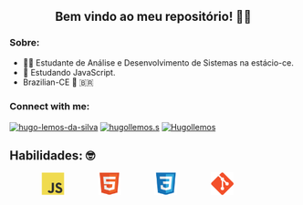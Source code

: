 ## <h2 align="center">Bem vindo ao meu repositório! :man_technologist: </h2>

### Sobre:

- 👨‍💻 Estudante de Análise e Desenvolvimento de Sistemas na estácio-ce.
- :star2: Estudando JavaScript. 
- Brazilian-CE :cactus: :brazil:
<h3 align="left">Connect with me:</h3>
<p align="left">
<a href="https://www.linkedin.com/in/hugo-lemos-da-silva/" target="blank"><img align="center" src="https://cdn.jsdelivr.net/npm/simple-icons@3.0.1/icons/linkedin.svg" alt="hugo-lemos-da-silva" height="30" width="40" /></a>
<a href="https://www.instagram.com/hugollemos.s/" target="blank"><img align="center" src="https://cdn.jsdelivr.net/npm/simple-icons@3.0.1/icons/instagram.svg" alt="hugollemos.s" height="30" width="40" /></a>
<a href="https://twitter.com/Hugollemos" target="black"><img align="center" src="https://cdn.jsdelivr.net/npm/simple-icons@3.0.1/icons/twitter.svg" alt="Hugollemos" height="30" width="40" /></a>
</p>

## Habilidades: :nerd_face:
<p align="center">
    <img height="40" src="https://raw.githubusercontent.com/devicons/devicon/master/icons/javascript/javascript-original.svg">
    &nbsp;&nbsp;&nbsp;&nbsp;&nbsp;&nbsp;&nbsp;&nbsp;&nbsp;&nbsp;&nbsp;&nbsp;&nbsp;
    <img height="40" src="https://raw.githubusercontent.com/devicons/devicon/master/icons/html5/html5-original.svg">
    &nbsp;&nbsp;&nbsp;&nbsp;&nbsp;&nbsp;&nbsp;&nbsp;&nbsp;&nbsp;&nbsp;&nbsp;&nbsp;
    <img height="40" src="https://raw.githubusercontent.com/devicons/devicon/master/icons/css3/css3-original.svg">
    &nbsp;&nbsp;&nbsp;&nbsp;&nbsp;&nbsp;&nbsp;&nbsp;&nbsp;&nbsp;&nbsp;&nbsp;&nbsp;
    <img height="40" src="https://raw.githubusercontent.com/devicons/devicon/master/icons/git/git-original.svg">
    &nbsp;&nbsp;&nbsp;&nbsp;&nbsp;&nbsp;&nbsp;&nbsp;&nbsp;&nbsp;&nbsp;&nbsp;&nbsp;
</p>

